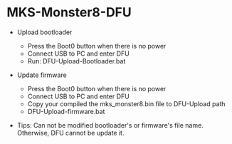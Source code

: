# MKS-Monster8-DFU
- Upload bootloader
  - Press the Boot0 button when there is no power
  - Connect USB to PC and enter DFU
  - Run: DFU-Upload-Bootloader.bat

- Update firmware
  - Press the Boot0 button when there is no power
  - Connect USB to PC and enter DFU
  - Copy your compiled the mks_monster8.bin file to DFU-Upload path
  - DFU-Upload-firmware.bat
  
- Tips: Can not be modified bootloader's or firmware's file name. Otherwise, DFU cannot be update it.